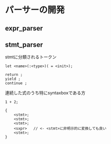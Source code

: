 # パーサーの開発

## expr_parser

## stmt_parser

stmtに分類されるトークン

```
let <name>(:<type>)( = <init>);
```

```
return ;
yield ;
continue ;
```

連続した式のうち特にsyntaxboxである方
```
1 + 2;
```


```
{
    <stmt>;
    <stmt>;
    <stmt>;
    <sxpr>   // <- <stmt>に非明示的に変換しても良い
    <stmt>;
}
```